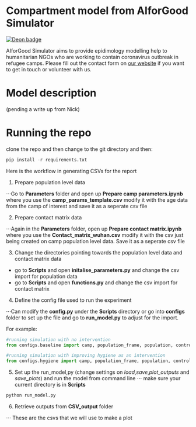 # Compartment model from AIforGood Simulator

[![Deon badge](https://img.shields.io/badge/ethics%20checklist-deon-brightgreen.svg?style=popout-square)](http://deon.drivendata.org/)

AIforGood Simulator aims to provide epidimology modelling help to humanitarian NGOs who are working to contain coronavirus outbreak in refugee camps. Please fill out the contact form on [our website](https://www.aiforgoodsimulator.com) if you want to get in touch or volunteer with us.

# Model description

(pending a write up from Nick)

# Running the repo

clone the repo and then change to the git directory and then:

```python
pip install -r requirements.txt
```

Here is the workflow in generating CSVs for the report

1. Prepare population level data

⋅⋅⋅Go to **Parameters** folder and open up **Prepare camp parameters.ipynb** where you use the **camp_params_template.csv** modify it with the age data from the camp of interest and save it as a seperate csv file

2. Prepare contact matrix data

⋅⋅⋅Again in the **Parameters** folder, open up **Prepare contact matrix.ipynb** where you use the **Contact_matrix_wuhan.csv** modify it with the csv just being created on camp population level data. Save it as a seperate csv file

3. Change the directories pointing towards the population level data and contact matrix data
* go to **Scripts** and open **initalise_parameters.py** and change the csv import for population data
* go to **Scripts** and open **functions.py** and change the csv import for contact matrix

4. Define the config file used to run the experiment

⋅⋅⋅Can modify the **config.py** under the **Scripts** directory or go into **configs** folder to set up the file and go to **run_model.py** to adjust for the import.

For example:
```python
#running simulation with no intervention
from configs.baseline import camp, population_frame, population, control_dict
```

```python
#running simulation with improving hygiene as an intervention
from configs.hygiene import camp, population_frame, population, control_dict
```

5. Set up the run_model,py (change settings on *load*,*save*,*plot_outputs* and *save_plots*) and run the model from command line
⋅⋅⋅ make sure your current directory is in **Scripts**

```python
python run_model.py
```

6. Retrieve outputs from **CSV_output** folder

⋅⋅⋅ These are the csvs that we will use to make a plot
